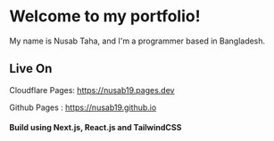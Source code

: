 # Welcome to my portfolio!

My name is Nusab Taha, and I'm a programmer based in Bangladesh.

## Live On

Cloudflare Pages: https://nusab19.pages.dev

Github Pages : https://nusab19.github.io

#### Build using Next.js, React.js and TailwindCSS
